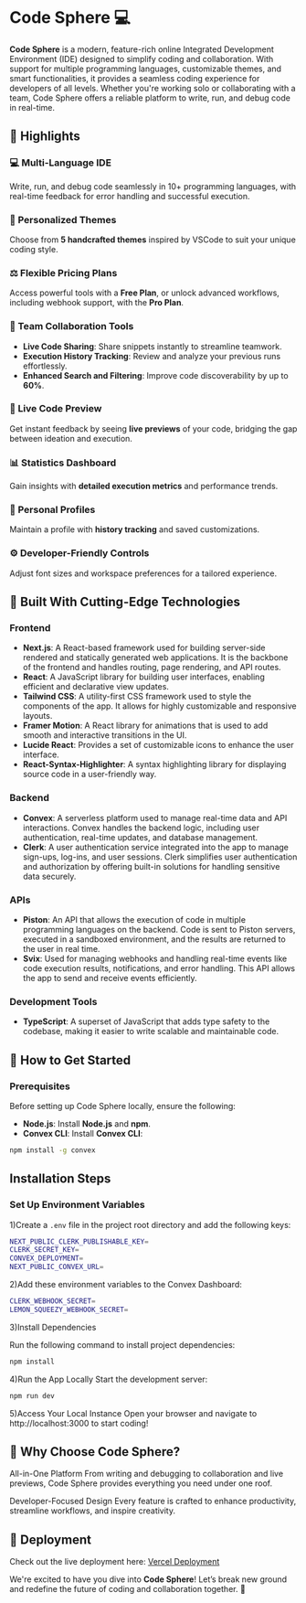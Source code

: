 # Code Sphere 💻

**Code Sphere** is a modern, feature-rich online Integrated Development Environment (IDE) designed to simplify coding and collaboration. With support for multiple programming languages, customizable themes, and smart functionalities, it provides a seamless coding experience for developers of all levels. Whether you're working solo or collaborating with a team, Code Sphere offers a reliable platform to write, run, and debug code in real-time.



## 🌟 Highlights  



### 💻 Multi-Language IDE

Write, run, and debug code seamlessly in 10+ programming languages, with real-time feedback for error handling and successful execution.



### 🎨 Personalized Themes

Choose from **5 handcrafted themes** inspired by VSCode to suit your unique coding style.



### ⚖️ Flexible Pricing Plans

Access powerful tools with a **Free Plan**, or unlock advanced workflows, including webhook support, with the **Pro Plan**.


### 🤝 Team Collaboration Tools

- **Live Code Sharing**: Share snippets instantly to streamline teamwork.
- **Execution History Tracking**: Review and analyze your previous runs effortlessly.
- **Enhanced Search and Filtering**: Improve code discoverability by up to **60%**.


 ### 🔎 Live Code Preview
Get instant feedback by seeing **live previews** of your code, bridging the gap between ideation and execution.
  


### 📊 Statistics Dashboard
Gain insights with **detailed execution metrics** and performance trends.  




### 👤 Personal Profiles
  Maintain a profile with **history tracking** and saved customizations.  


### ⚙️ Developer-Friendly Controls 
  Adjust font sizes and workspace preferences for a tailored experience.



## 🔧 Built With Cutting-Edge Technologies

### **Frontend**
- **Next.js**: A React-based framework used for building server-side rendered and statically generated web applications. It is the backbone of the frontend and handles routing, page rendering, and API routes.
- **React**: A JavaScript library for building user interfaces, enabling efficient and declarative view updates.
- **Tailwind CSS**: A utility-first CSS framework used to style the components of the app. It allows for highly customizable and responsive layouts.
- **Framer Motion**: A React library for animations that is used to add smooth and interactive transitions in the UI.
- **Lucide React**: Provides a set of customizable icons to enhance the user interface.
- **React-Syntax-Highlighter**: A syntax highlighting library for displaying source code in a user-friendly way.



### **Backend**
- **Convex**: A serverless platform used to manage real-time data and API interactions. Convex handles the backend logic, including user authentication, real-time updates, and database management.
- **Clerk**: A user authentication service integrated into the app to manage sign-ups, log-ins, and user sessions. Clerk simplifies user authentication and authorization by offering built-in solutions for handling sensitive data securely.



### **APIs**
- **Piston**: An API that allows the execution of code in multiple programming languages on the backend. Code is sent to Piston servers, executed in a sandboxed environment, and the results are returned to the user in real time.
- **Svix**: Used for managing webhooks and handling real-time events like code execution results, notifications, and error handling. This API allows the app to send and receive events efficiently.



### **Development Tools**
- **TypeScript**: A superset of JavaScript that adds type safety to the codebase, making it easier to write scalable and maintainable code.




## 🚀 How to Get Started

### **Prerequisites**

Before setting up Code Sphere locally, ensure the following:

- **Node.js**: Install **Node.js** and **npm**.
- **Convex CLI**: Install **Convex CLI**:

```bash
npm install -g convex
```


## Installation Steps



### Set Up Environment Variables

1)Create a `.env` file in the project root directory and add the following keys:

```bash
NEXT_PUBLIC_CLERK_PUBLISHABLE_KEY=
CLERK_SECRET_KEY=
CONVEX_DEPLOYMENT=
NEXT_PUBLIC_CONVEX_URL=

```


2)Add these environment variables to the Convex Dashboard:
```bash
CLERK_WEBHOOK_SECRET=
LEMON_SQUEEZY_WEBHOOK_SECRET=
```

3)Install Dependencies

Run the following command to install project dependencies:
```bash
npm install
```
4)Run the App Locally
Start the development server:
```bash
npm run dev
```
5)Access Your Local Instance
Open your browser and navigate to http://localhost:3000 to start coding!



## 🙌 Why Choose Code Sphere?



 All-in-One Platform
 From writing and debugging to collaboration and live previews, Code Sphere provides everything you need under one roof.



Developer-Focused Design
Every feature is crafted to enhance productivity, streamline workflows, and inspire creativity.




## 🚀 Deployment   

Check out the live deployment here: [Vercel Deployment](https://code-editor-sooty-zeta.vercel.app/)  





We're excited to have you dive into **Code Sphere**!
Let’s break new ground and redefine the future of coding and collaboration together. 🚀



